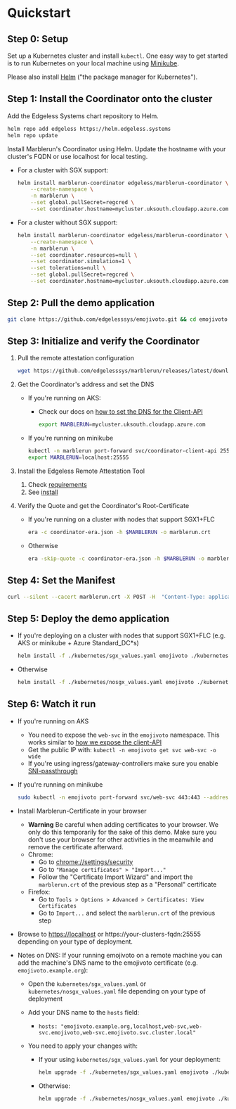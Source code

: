 # Quickstart

## Step 0: Setup
Set up a Kubernetes cluster and install `kubectl`. One easy way to get started is to run Kubernetes on your local machine using [Minikube](https://kubernetes.io/docs/tasks/tools/install-minikube/).

Please also install [Helm](https://helm.sh/docs/intro/install/) ("the package manager for Kubernetes"). 

## Step 1: Install the Coordinator onto the cluster

Add the Edgeless Systems chart repository to Helm.

```bash
helm repo add edgeless https://helm.edgeless.systems
helm repo update
```

Install Marblerun's Coordinator using Helm.
Update the hostname with your cluster's FQDN or use localhost for local testing.

* For a cluster with SGX support:

    ```bash
    helm install marblerun-coordinator edgeless/marblerun-coordinator \
        --create-namespace \
        -n marblerun \
        --set global.pullSecret=regcred \
        --set coordinator.hostname=mycluster.uksouth.cloudapp.azure.com
    ```

* For a cluster without SGX support:

    ```bash
    helm install marblerun-coordinator edgeless/marblerun-coordinator \
        --create-namespace \
        -n marblerun \
        --set coordinator.resources=null \
        --set coordinator.simulation=1 \
        --set tolerations=null \
        --set global.pullSecret=regcred \
        --set coordinator.hostname=mycluster.uksouth.cloudapp.azure.com
    ```

## Step 2: Pull the demo application

```bash
git clone https://github.com/edgelesssys/emojivoto.git && cd emojivoto
```

## Step 3: Initialize and verify the Coordinator

1. Pull the remote attestation configuration

    ```bash
    wget https://github.com/edgelesssys/marblerun/releases/latest/download/coordinator-era.json
    ```

1. Get the Coordinator's address and set the DNS

    * If you're running on AKS:
        * Check our docs on [how to set the DNS for the Client-API](TODO)

            ```bash
            export MARBLERUN=mycluster.uksouth.cloudapp.azure.com
            ```

    * If you're running on minikube

        ```bash
        kubectl -n marblerun port-forward svc/coordinator-client-api 25555:25555 --address localhost >/dev/null &
        export MARBLERUN=localhost:25555
        ```

1. Install the Edgeless Remote Attestation Tool
    1. Check [requirements](https://github.com/edgelesssys/era#requirements)
    2. See [install](https://github.com/edgelesssys/era#install)

1. Verify the Quote and get the Coordinator's Root-Certificate
    * If you're running on a cluster with nodes that support SGX1+FLC

        ```bash
        era -c coordinator-era.json -h $MARBLERUN -o marblerun.crt
        ```

    * Otherwise

        ```bash
        era -skip-quote -c coordinator-era.json -h $MARBLERUN -o marblerun.crt
        ```

## Step 4: Set the Manifest

```bash
curl --silent --cacert marblerun.crt -X POST -H  "Content-Type: application/json" --data-binary @tools/manifest.json "https://$MARBLERUN/manifest"
```

## Step 5: Deploy the demo application

* If you're deploying on a cluster with nodes that support SGX1+FLC (e.g. AKS or minikube + Azure Standard_DC*s)

  ```bash
  helm install -f ./kubernetes/sgx_values.yaml emojivoto ./kubernetes -n emojivoto
  ```

* Otherwise

  ```bash
  helm install -f ./kubernetes/nosgx_values.yaml emojivoto ./kubernetes -n emojivoto
  ```

## Step 6: Watch it run

* If you're running on AKS
    * You need to expose the `web-svc` in the `emojivoto` namespace. This works similar to [how we expose the client-API](TODO)
    * Get the public IP with: `kubectl -n emojivoto get svc web-svc -o wide`
    * If you're using ingress/gateway-controllers make sure you enable [SNI-passthrough](TODO)
* If you're running on minikube

    ```bash
    sudo kubectl -n emojivoto port-forward svc/web-svc 443:443 --address 0.0.0.0
    ```

* Install Marblerun-Certificate in your browser
    * **Warning** Be careful when adding certificates to your browser. We only do this temporarily for the sake of this demo. Make sure you don't use your browser for other activities in the meanwhile and remove the certificate afterward.
    * Chrome:
        * Go to <chrome://settings/security>
        * Go to `"Manage certificates" > "Import..."`
        * Follow the "Certificate Import Wizard" and import the `marblerun.crt` of the previous step as a "Personal" certificate
    * Firefox:
        * Go to `Tools > Options > Advanced > Certificates: View Certificates`
        * Go to `Import...` and select the `marblerun.crt` of the previous step

* Browse to [https://localhost](https://localhost) or https://your-clusters-fqdn:25555 depending on your type of deployment.

* Notes on DNS: If your running emojivoto on a remote machine you can add the machine's DNS name to the emojivoto certificate (e.g. `emojivoto.example.org`):

  * Open the `kubernetes/sgx_values.yaml` or `kubernetes/nosgx_values.yaml` file depending on your type of deployment

  * Add your DNS name to the `hosts` field:

    * `hosts: "emojivoto.example.org,localhost,web-svc,web-svc.emojivoto,web-svc.emojivoto.svc.cluster.local"`

  * You need to apply your changes with:

    * If your using `kubernetes/sgx_values.yaml` for your deployment:

        ```bash
        helm upgrade -f ./kubernetes/sgx_values.yaml emojivoto ./kubernetes -n emojivoto
        ```

    * Otherwise:

        ```bash
        helm upgrade -f ./kubernetes/nosgx_values.yaml emojivoto ./kubernetes -n emojivoto
        ```

